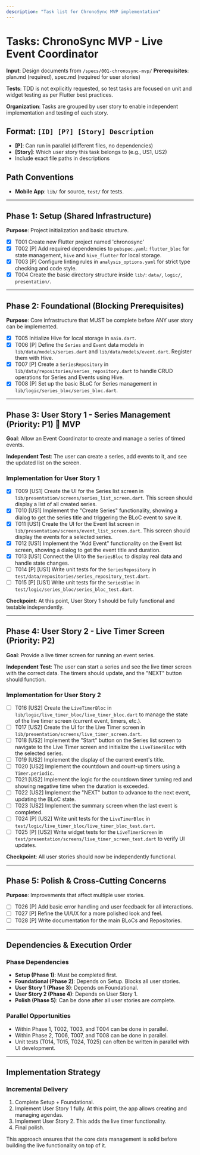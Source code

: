 ```yaml
---
description: "Task list for ChronoSync MVP implementation"
---
```


# Tasks: ChronoSync MVP - Live Event Coordinator

**Input**: Design documents from `/specs/001-chronosync-mvp/`
**Prerequisites**: plan.md (required), spec.md (required for user stories)

**Tests**: TDD is not explicitly requested, so test tasks are focused on unit and widget testing as per Flutter best practices.

**Organization**: Tasks are grouped by user story to enable independent implementation and testing of each story.

## Format: `[ID] [P?] [Story] Description`

- **[P]**: Can run in parallel (different files, no dependencies)
- **[Story]**: Which user story this task belongs to (e.g., US1, US2)
- Include exact file paths in descriptions

## Path Conventions

- **Mobile App**: `lib/` for source, `test/` for tests.

---

## Phase 1: Setup (Shared Infrastructure)

**Purpose**: Project initialization and basic structure.

- [X] T001 Create new Flutter project named 'chronosync'
- [X] T002 [P] Add required dependencies to `pubspec.yaml`: `flutter_bloc` for state management, `hive` and `hive_flutter` for local storage.
- [X] T003 [P] Configure linting rules in `analysis_options.yaml` for strict type checking and code style.
- [X] T004 Create the basic directory structure inside `lib/`: `data/`, `logic/`, `presentation/`.

---

## Phase 2: Foundational (Blocking Prerequisites)

**Purpose**: Core infrastructure that MUST be complete before ANY user story can be implemented.

- [X] T005 Initialize Hive for local storage in `main.dart`.
- [X] T006 [P] Define the `Series` and `Event` data models in `lib/data/models/series.dart` and `lib/data/models/event.dart`. Register them with Hive.
- [X] T007 [P] Create a `SeriesRepository` in `lib/data/repositories/series_repository.dart` to handle CRUD operations for Series and Events using Hive.
- [X] T008 [P] Set up the basic BLoC for Series management in `lib/logic/series_bloc/series_bloc.dart`.

---

## Phase 3: User Story 1 - Series Management (Priority: P1) 🎯 MVP

**Goal**: Allow an Event Coordinator to create and manage a series of timed events.

**Independent Test**: The user can create a series, add events to it, and see the updated list on the screen.

### Implementation for User Story 1

- [X] T009 [US1] Create the UI for the Series list screen in `lib/presentation/screens/series_list_screen.dart`. This screen should display a list of all created series.
- [X] T010 [US1] Implement the "Create Series" functionality, showing a dialog to get the series title and triggering the BLoC event to save it.
- [X] T011 [US1] Create the UI for the Event list screen in `lib/presentation/screens/event_list_screen.dart`. This screen should display the events for a selected series.
- [X] T012 [US1] Implement the "Add Event" functionality on the Event list screen, showing a dialog to get the event title and duration.
- [X] T013 [US1] Connect the UI to the `SeriesBloc` to display real data and handle state changes.
- [ ] T014 [P] [US1] Write unit tests for the `SeriesRepository` in `test/data/repositories/series_repository_test.dart`.
- [ ] T015 [P] [US1] Write unit tests for the `SeriesBloc` in `test/logic/series_bloc/series_bloc_test.dart`.

**Checkpoint**: At this point, User Story 1 should be fully functional and testable independently.

---

## Phase 4: User Story 2 - Live Timer Screen (Priority: P2)

**Goal**: Provide a live timer screen for running an event series.

**Independent Test**: The user can start a series and see the live timer screen with the correct data. The timers should update, and the "NEXT" button should function.

### Implementation for User Story 2

- [ ] T016 [US2] Create the `LiveTimerBloc` in `lib/logic/live_timer_bloc/live_timer_bloc.dart` to manage the state of the live timer screen (current event, timers, etc.).
- [ ] T017 [US2] Create the UI for the Live Timer screen in `lib/presentation/screens/live_timer_screen.dart`.
- [ ] T018 [US2] Implement the "Start" button on the Series list screen to navigate to the Live Timer screen and initialize the `LiveTimerBloc` with the selected series.
- [ ] T019 [US2] Implement the display of the current event's title.
- [ ] T020 [US2] Implement the countdown and count-up timers using a `Timer.periodic`.
- [ ] T021 [US2] Implement the logic for the countdown timer turning red and showing negative time when the duration is exceeded.
- [ ] T022 [US2] Implement the "NEXT" button to advance to the next event, updating the BLoC state.
- [ ] T023 [US2] Implement the summary screen when the last event is completed.
- [ ] T024 [P] [US2] Write unit tests for the `LiveTimerBloc` in `test/logic/live_timer_bloc/live_timer_bloc_test.dart`.
- [ ] T025 [P] [US2] Write widget tests for the `LiveTimerScreen` in `test/presentation/screens/live_timer_screen_test.dart` to verify UI updates.

**Checkpoint**: All user stories should now be independently functional.

---

## Phase 5: Polish & Cross-Cutting Concerns

**Purpose**: Improvements that affect multiple user stories.

- [ ] T026 [P] Add basic error handling and user feedback for all interactions.
- [ ] T027 [P] Refine the UI/UX for a more polished look and feel.
- [ ] T028 [P] Write documentation for the main BLoCs and Repositories.

---

## Dependencies & Execution Order

### Phase Dependencies

- **Setup (Phase 1)**: Must be completed first.
- **Foundational (Phase 2)**: Depends on Setup. Blocks all user stories.
- **User Story 1 (Phase 3)**: Depends on Foundational.
- **User Story 2 (Phase 4)**: Depends on User Story 1.
- **Polish (Phase 5)**: Can be done after all user stories are complete.

### Parallel Opportunities

- Within Phase 1, T002, T003, and T004 can be done in parallel.
- Within Phase 2, T006, T007, and T008 can be done in parallel.
- Unit tests (T014, T015, T024, T025) can often be written in parallel with UI development.

---

## Implementation Strategy

### Incremental Delivery

1.  Complete Setup + Foundational.
2.  Implement User Story 1 fully. At this point, the app allows creating and managing agendas.
3.  Implement User Story 2. This adds the live timer functionality.
4.  Final polish.

This approach ensures that the core data management is solid before building the live functionality on top of it.
